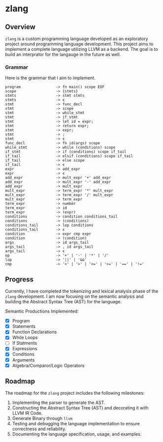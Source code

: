 # zlang

## Overview

`zlang` is a custom programming language developed as an exploratory project around programming language development. This project aims to implement a complete language utilizing LLVM as a backend. The goal is to build an interprator for the langauge in the future as well.

### Grammar

Here is the grammar that I aim to implement.

```
program                -> fn main() scope EOF
scope                  -> {stmts}
stmts                  -> stmt stmts
stmts                  -> ϵ
stmt                   -> func_decl
stmt                   -> scope
stmt                   -> while_stmt
stmt                   -> if_stmt
stmt                   -> let id = expr;
stmt                   -> return expr;
stmt                   -> expr;
stmt                   -> ;
stmt                   -> ϵ
func_decl              -> fn id(args) scope
while_stmt             -> while (conditions) scope
if_stmt                -> if (conditions) scope if_tail
if_tail                -> elsif (conditions) scope if_tail
if_tail                -> else scope
if_tail                -> ϵ
expr                   -> add_expr
expr                   -> ϵ
add_expr               -> mult_expr '+' add_expr
add_expr               -> mult_expr '-' add_expr
add_expr               -> mult_expr
mult_expr              -> term_expr '*' mult_expr
mult_expr              -> term_expr '/' mult_expr
mult_expr              -> term_expr
term_expr              -> number
term_expr              -> id
term_expr              -> (expr)
conditions             -> condition conditions_tail
conditions             -> (conditions)
conditions_tail        -> lop conditions
conditions_tail        -> ϵ
condition              -> expr cmp expr
condition              -> (condition)
args                   -> id args_tail
args_tail              -> , id args_tail
args_tail              -> ϵ
op                     -> '+' | '-' | '*' | '/'
lop                    -> '||' | '&&'
cmp                    -> '<' | '>' | '<=' | '>=' | '==' | '!='
```

## Progress

Currently, I have completed the tokenizing and lexical analysis phase of the `zlang` development. I am now focusing on the semantic analysis and building the Abstract Syntax Tree (AST) for the language.

Semantic Productions Implemented:

- [x] Program
- [x] Statements
- [x] Function Declarations
- [x] While Loops
- [ ] If Statments
- [x] Expressions
- [x] Conditions
- [x] Arguments
- [x] Algebra/Comparor/Logic Operators

## Roadmap

The roadmap for the `zlang` project includes the following milestones:

1. Implementing the parser to generate the AST.
2. Constructing the Abstract Syntax Tree (AST) and decorating it with LLVM IR Code.
3. Generate Binary through `llvm`
4. Testing and debugging the language implementation to ensure correctness and reliability.
5. Documenting the language specification, usage, and examples.
